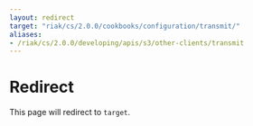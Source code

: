 ```yaml
---
layout: redirect
target: "riak/cs/2.0.0/cookbooks/configuration/transmit/"
aliases:
- /riak/cs/2.0.0/developing/apis/s3/other-clients/transmit
---
```


# Redirect

This page will redirect to `target`.
